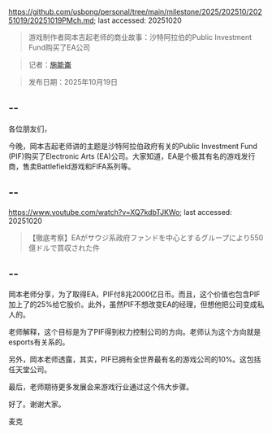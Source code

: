 https://github.com/usbong/personal/tree/main/milestone/2025/202510/20251019/20251019PMch.md; last accessed: 20251020

> 游戏制作者岡本吉起老师的商业故事：沙特阿拉伯的Public Investment Fund购买了EA公司

> 记者：[施能崙](https://www.linkedin.com/in/michaelsyson/)

> 发布日期：2025年10月19日

## --

各位朋友们，

今晚，岡本吉起老师讲的主题是沙特阿拉伯政府有关的Public Investment Fund (PIF)购买了Electronic Arts (EA)公司。大家知道，EA是个极其有名的游戏发行商，售卖Battlefield游戏和FIFA系列等。

## --

https://www.youtube.com/watch?v=XQ7kdbTJKWo; last accessed: 20251020

> 【徹底考察】EAがサウジ系政府ファンドを中心とするグループにより550億ドルで買収された件

## --

岡本老师分享，为了取得EA，PIF付8兆2000亿日币。而且，这个价值也包含PIF加上了的25%给它股价。此外，虽然PIF不想改变EA的经理，但想他把公司变成私人的。

老师解释，这个目标是为了PIF得到权力控制公司的方向。老师认为这个方向就是esports有关系的。

另外，岡本老师透露，其实，PIF已拥有全世界最有名的游戏公司的10%。这包括任天堂公司。

最后，老师期待更多发展会来游戏行业通过这个伟大步骤。

好了。谢谢大家。

麦克

